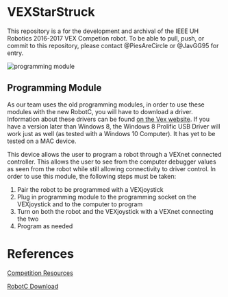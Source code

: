 # VEXStarStruck
This repository is a for the development and archival of the IEEE UH Robotics 2016-2017 VEX Competion robot. To be able to pull, push, or commit to this repository, please contact @PiesAreCircle or @JavGG95 for entry.


![programming module](http://content.vexrobotics.com/images/old_programming_kit.jpg)
## Programming Module
As our team uses the old programming modules, in order to use these modules with the new RobotC, you will have to download a driver. Information about these drivers can be found [on the Vex website](http://www.vexrobotics.com/276-2186.html). If you have a version later than Windows 8, the Windows 8 Prolific USB Driver will work just as well (as tested with a Windows 10 Computer). It has yet to be tested on a MAC device.

This device allows the user to program a robot through a VEXnet connected controller. This allows the user to see from the computer debugger values as seen from the robot while still allowing connectivity to driver control. In order to use this module, the following steps must be taken:

1. Pair the robot to be programmed with a VEXjoystick
1. Plug in programming module to the programming socket on the VEXjoystick and to the computer to program
1. Turn on both the robot and the VEXjoystick with a VEXnet connecting the two
1. Program as needed

# References
[Competition Resources](http://www.vexrobotics.com/vexedr/competition/competition-resources/)

[RobotC Download](https://drive.google.com/file/d/0B8WvaGY-VfKAZ0RfMG81X2ttbkE/view)
